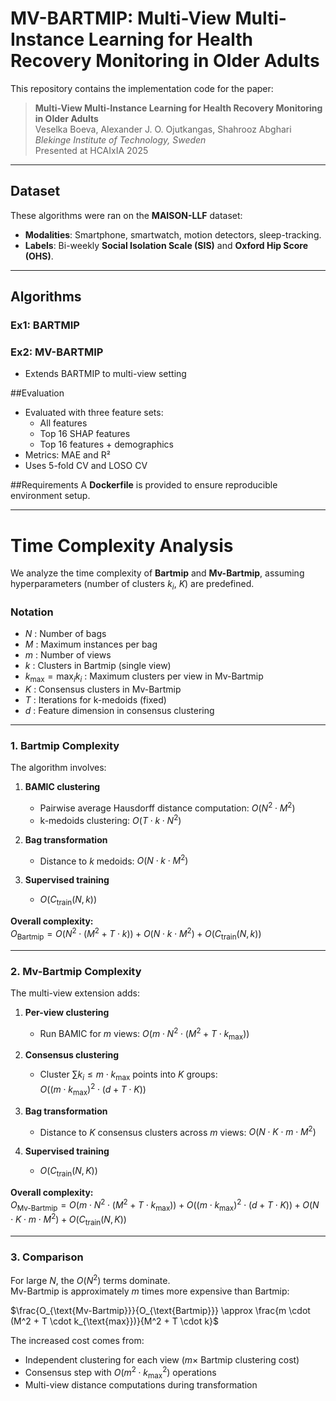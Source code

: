 # MV-BARTMIP: Multi-View Multi-Instance Learning for Health Recovery Monitoring in Older Adults

This repository contains the implementation code for the paper:

> **Multi-View Multi-Instance Learning for Health Recovery Monitoring in Older Adults**  
> Veselka Boeva, Alexander J. O. Ojutkangas, Shahrooz Abghari  
> *Blekinge Institute of Technology, Sweden*  
> Presented at HCAIxIA 2025

---

## Dataset

These algorithms were ran on the **MAISON-LLF** dataset:

- **Modalities**: Smartphone, smartwatch, motion detectors, sleep-tracking.
- **Labels**: Bi-weekly **Social Isolation Scale (SIS)** and **Oxford Hip Score (OHS)**.
---

##  Algorithms

### Ex1: BARTMIP

### Ex2: MV-BARTMIP
- Extends BARTMIP to multi-view setting

##Evaluation
- Evaluated with three feature sets:
  - All features
  - Top 16 SHAP features
  - Top 16 features + demographics
- Metrics: MAE and R²
- Uses 5-fold CV and LOSO CV




##Requirements
A **Dockerfile** is provided to ensure reproducible environment setup. 

---
# Time Complexity Analysis

We analyze the time complexity of **Bartmip** and **Mv-Bartmip**, assuming hyperparameters (number of clusters $k_i$, $K$) are predefined.

### Notation
- $N$ : Number of bags  
- $M$ : Maximum instances per bag  
- $m$ : Number of views  
- $k$ : Clusters in Bartmip (single view)  
- $k_{\text{max}} = \max_i k_i$ : Maximum clusters per view in Mv-Bartmip  
- $K$ : Consensus clusters in Mv-Bartmip  
- $T$ : Iterations for k-medoids (fixed)  
- $d$ : Feature dimension in consensus clustering  

---

### 1. Bartmip Complexity
The algorithm involves:  

1. **BAMIC clustering**  
   - Pairwise average Hausdorff distance computation: $O(N^2 \cdot M^2)$  
   - k-medoids clustering: $O(T \cdot k \cdot N^2)$  

2. **Bag transformation**  
   - Distance to $k$ medoids: $O(N \cdot k \cdot M^2)$  

3. **Supervised training**  
   - $O(C_{\text{train}}(N, k))$  

**Overall complexity:**  
$O_{\text{Bartmip}} = O(N^2 \cdot (M^2 + T \cdot k)) + O(N \cdot k \cdot M^2) + O(C_{\text{train}}(N, k))$

---

### 2. Mv-Bartmip Complexity
The multi-view extension adds:  

1. **Per-view clustering**  
   - Run BAMIC for $m$ views: $O(m \cdot N^2 \cdot (M^2 + T \cdot k_{\text{max}}))$  

2. **Consensus clustering**  
   - Cluster $\sum k_i \leq m \cdot k_{\text{max}}$ points into $K$ groups:  
     $O((m \cdot k_{\text{max}})^2 \cdot (d + T \cdot K))$  

3. **Bag transformation**  
   - Distance to $K$ consensus clusters across $m$ views: $O(N \cdot K \cdot m \cdot M^2)$  

4. **Supervised training**  
   - $O(C_{\text{train}}(N, K))$  

**Overall complexity:**  
$O_{\text{Mv-Bartmip}} = O(m \cdot N^2 \cdot (M^2 + T \cdot k_{\text{max}})) + O((m \cdot k_{\text{max}})^2 \cdot (d + T \cdot K)) + O(N \cdot K \cdot m \cdot M^2) + O(C_{\text{train}}(N, K))$

---

### 3. Comparison
For large $N$, the $O(N^2)$ terms dominate.  
Mv-Bartmip is approximately $m$ times more expensive than Bartmip:

$\frac{O_{\text{Mv-Bartmip}}}{O_{\text{Bartmip}}} \approx \frac{m \cdot (M^2 + T \cdot k_{\text{max}})}{M^2 + T \cdot k}$

The increased cost comes from:
- Independent clustering for each view ($m \times$ Bartmip clustering cost)  
- Consensus step with $O(m^2 \cdot k_{\text{max}}^2)$ operations  
- Multi-view distance computations during transformation  
